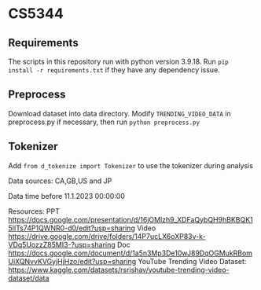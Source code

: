 # CS5344

## Requirements
The scripts in this repository run with python version 3.9.18. Run `pip install -r requirements.txt` if they have any dependency issue.

## Preprocess
Download dataset into data directory. Modify `TRENDING_VIDEO_DATA` in preprocess.py if necessary, then run
`python preprocess.py`

## Tokenizer
Add `from d_tokenize import Tokenizer` to use the tokenizer during analysis


Data sources:
CA,GB,US and JP

Data time 
before 11.1.2023  00:00:00

Resources: 
PPT 
https://docs.google.com/presentation/d/16jOMlzh9_XDFaQybQH9hBKBQK15IlTs74P1QWNR0-d0/edit?usp=sharing
Video
https://drive.google.com/drive/folders/14P7ucLX6oXP83v-k-VDq5UozzZ85MI3-?usp=sharing
Doc
https://docs.google.com/document/d/1a5n3Mp3De10wJ89DqOGMukRBomUiXQNvvKVGyjHjHzo/edit?usp=sharing
YouTube Trending Video Dataset:
https://www.kaggle.com/datasets/rsrishav/youtube-trending-video-dataset/data
